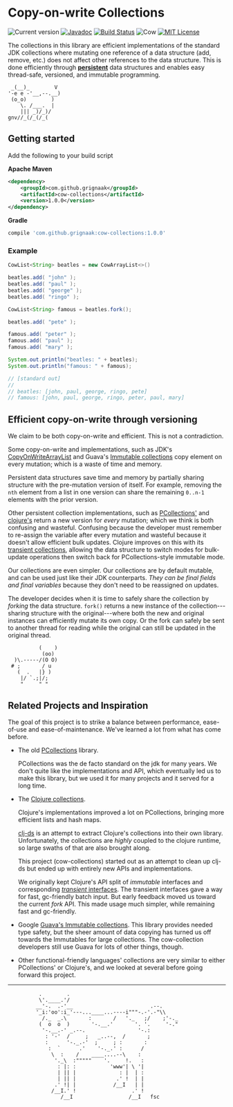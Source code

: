 # Copy-on-write Collections

![Current version][version-img]
[![Javadoc][javadoc-img]][javadoc-url]
[![Build Status][travis-img]][travis-url]
![Cow][cow-image]
[![MIT License][license-image]][license-url]


The collections in this library are efficient implementations of the
standard JDK collections where mutating one reference of a data
structure (add, remove, etc.) does not affect other references to the
data structure. This is done efficiently through
**[persistent][wiki-colls]** data structures and enables easy
thread-safe, versioned, and immutable programming.

```text
 _(__)_        V
'-e e -'__,--.__)
 (o_o)        )
    \. /___.  |
    ||| _)/_)/
gnv//_(/_(/_(
```

## Getting started

Add the following to your build script

**Apache Maven**

```xml
<dependency>
    <groupId>com.github.grignaak</groupId>
    <artifactId>cow-collections</artifactId>
    <version>1.0.0</version>
</dependency>
```

**Gradle**

```groovy
compile 'com.github.grignaak:cow-collections:1.0.0'
```

### Example

```java
CowList<String> beatles = new CowArrayList<>()

beatles.add( "john" );
beatles.add( "paul" );
beatles.add( "george" );
beatles.add( "ringo" );

CowList<String> famous = beatles.fork();

beatles.add( "pete" );

famous.add( "peter" );
famous.add( "paul" );
famous.add( "mary" );

System.out.println("beatles: " + beatles);
System.out.println("famous: " + famous);

// [standard out]
//
// beatles: [john, paul, george, ringo, pete]
// famous: [john, paul, george, ringo, peter, paul, mary]
```

## Efficient copy-on-write through versioning

We claim to be both copy-on-write and efficient. This is not a
contradiction.

Some copy-on-write and implementations, such as JDK's
[CopyOnWriteArrayList][jdk-cowlist] and Guava's [Immutable
collections][guava-colls] copy element on every mutation; which is a
waste of time and memory.

Persistent data structures save time and memory by partially sharing
structure with the pre-mutation version of itself. For example, removing
the `nth` element from a list in one version can share the remaining
`0..n-1` elements with the prior version.

Other persistent collection implementations, such as
[PCollections'][p-colls] and [clojure's][clojure-colls] return a new
version for *every* mutation; which we think is both confusing and
wasteful. Confusing because the developer must remember to re-assign the
variable after every mutation and wasteful because it doesn't allow
efficient bulk updates. Clojure improves on this with its [transient
collections][clojure-trans], allowing the data structure to switch modes
for bulk-update operations then switch back for PCollections-style
immutable mode.

Our collections are even simpler. Our collections are by default
mutable, and can be used just like their JDK counterparts. *They can be
final fields and final variables* because they don't need to be
reassigned on updates.

The developer decides when it is time to safely share the collection by
*forking* the data structure. `fork()` returns a new instance of the
collection---sharing structure with the original---where both the new
and original instances can efficiently mutate its own copy. Or the fork
can safely be sent to another thread for reading while the original can
still be updated in the original thread.

```text
          (    )
           (oo)
  )\.-----/(O O)
 # ;       / u
   (  .   |} )
    |/ `.;|/;
    "     " "
```

## Related Projects and Inspiration

The goal of this project is to strike a balance between performance,
ease-of-use and ease-of-maintenance. We've learned a lot from what has
come before.

* The old [PCollections][p-colls] library.

  PCollections was the de facto standard on the jdk for many years. We
  don't quite like the implementations and API, which eventually led us
  to make this library, but we used it for many projects and it served
  for a long time.

* The [Clojure collections][clojure-colls].

  Clojure's implementations improved a lot on PCollections, bringing
  more efficient lists and hash maps.

  [clj-ds][clj-ds] is an attempt to extract Clojure's collections into
  their own library. Unfortunately, the collections are *highly* coupled
  to the clojure runtime, so large swaths of that are also brought
  along.

  This project (cow-collections) started out as an attempt to clean up
  clj-ds but ended up with entirely new APIs and implementations.

  We originally kept Clojure's API split of *immutable* interfaces and
  corresponding [*transient* interfaces][clojure-trans]. The transient
  interfaces gave a way for fast, gc-friendly batch input. But early
  feedback moved us toward the current *fork* API. This made usage much
  simpler, while remaining fast and gc-friendly.

* Google [Guava's Immutable collections][guava-colls]. This library
  provides needed type safety, but the sheer amount of data copying has
  turned us off towards the Immutables for large collections. The
  cow-collection developers still use Guava for lots of other things,
  though.

* Other functional-friendly languages' collections are very similar to
  either PCollections' or Clojure's, and we looked at several before
  going forward this project.

------------

```text
          .        .
          \'.____.'/
         __'-.  .-'__                         .--.
         '_i:'oo':i_'---...____...----i"""-.-'.-"\\
           /._  _.\       :       /   '._   ;/    ;'-._
          (  o  o  )       '-.__.'       '. '.     '-."
           '-.__.-' _.--.                 '-.:
            : '-'  /     ;   _..--,  /       ;
            :      '-._.-'  ;     ; :       :
             :  `      .'    '-._.' :      /
              \  :    /    ____....--\    :
               '._\  :"""""    '.     !.   :
                : |: :           'www'| \ '|
                | || |              : |  | :
                | || |             .' !  | |
               .' !| |            /__I   | |
              /__I.' !                  .' !
                 /__I                  /__I   fsc
```

[wiki-colls]:       https://en.wikipedia.org/wiki/Persistent_data_structure
[p-colls]:          https://pcollections.org/
[clojure-colls]:    https://clojure.org/reference/data_structures
[clojure-trans]:    https://clojure.org/reference/transients
[guava-colls]:      https://github.com/google/guava/wiki/ImmutableCollectionsExplained
[clj-ds]:           https://github.com/krukow/clj-ds
[jdk-cowlist]:      https://docs.oracle.com/javase/8/docs/api/java/util/concurrent/CopyOnWriteArrayList.html

[license-image]:          http://img.shields.io/badge/license-MIT-blue.svg
[license-url]:            LICENSE
[cow-image]:              https://img.shields.io/badge/Cow-🐄-eeeeee.svg
[javadoc-img]:            https://javadoc.io/badge/com.github.grignaak/cow-collections.svg
[javadoc-url]:            https://javadoc.io/doc/com.github.grignaak/cow-collections
[version-img]:            https://img.shields.io/badge/Version-1.0.0-green.svg
[version-url]:            https://search.maven.org/#artifactdetails%7Ccom.github.grignaak%7Ccow-collections%7C1.0.0%7Cjar

[travis-img]:   https://travis-ci.org/grignaak/cow-collections.svg?branch=master
[travis-url]:   https://travis-ci.org/grignaak/cow-collections